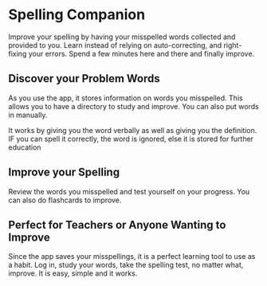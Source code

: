 # Spelling Companion

Improve your spelling by having your misspelled words collected and provided to you. Learn instead of relying on auto-correcting, and right-fixing your errors.  Spend a few minutes here and there and finally improve. 

## Discover your Problem Words

As you use the app, it stores information on words you misspelled. This allows you to have a directory to study and improve. You can also put words in manually.

It works by giving you the word verbally as well as giving you the definition. IF you can spell it correctly, the word is ignored, else it is stored for further education

## Improve your Spelling

Review the words you misspelled and test yourself on your progress. You can also do flashcards to improve.

## Perfect for Teachers or Anyone Wanting to Improve

Since the app saves your misspellings, it is a perfect learning tool to use as a habit. Log in, study your words, take the spelling test, no matter what, improve. It is easy, simple and it works.
